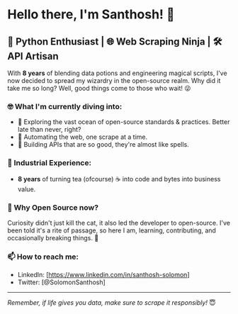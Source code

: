 # Hello there, I'm Santhosh! 👋

## 🐍 Python Enthusiast | 🌐 Web Scraping Ninja | 🛠 API Artisan

With **8 years** of blending data potions and engineering magical scripts, I've now decided to spread my wizardry in the open-source realm. Why did it take me so long? Well, good things come to those who wait! 😜

### 🤓 What I'm currently diving into:
* 🌱 Exploring the vast ocean of open-source standards & practices. Better late than never, right?
* 🤖 Automating the web, one scrape at a time.
* 🚀 Building APIs that are so good, they're almost like spells.

### 💼 Industrial Experience:
* **8 years** of turning tea (ofcourse) ☕️ into code and bytes into business value.

### 🤔 Why Open Source now?
Curiosity didn't just kill the cat, it also led the developer to open-source. I've been told it's a rite of passage, so here I am, learning, contributing, and occasionally breaking things. 🙈

### 📫 How to reach me:
- LinkedIn: [https://www.linkedin.com/in/santhosh-solomon]
- Twitter: [@SolomonSanthosh]
---

*Remember, if life gives you data, make sure to scrape it responsibly!* 😇